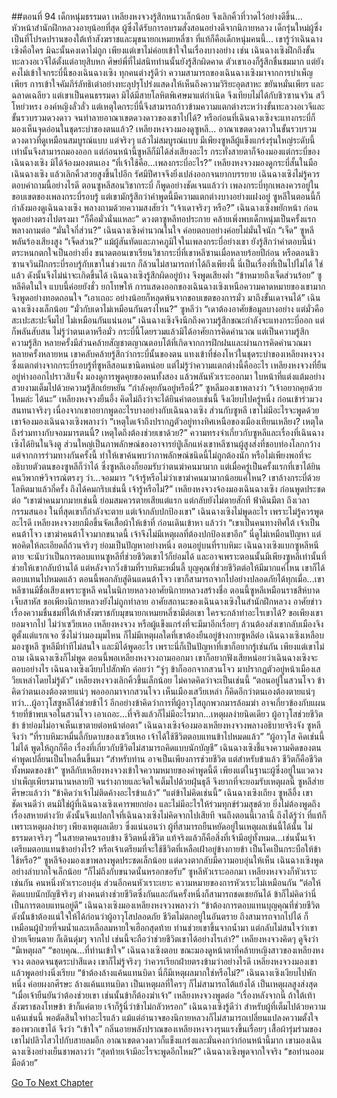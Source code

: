 ##ตอนที่ 94 เด็กหนุ่มธรรมดา
เหลียงหงจวงรู้สึกหนาวเล็กน้อย จึงเลิกคิ้วที่วาดไว้อย่างดีขึ้น...
หัวหน้าสำนักฝึกหลวงอายุน้อยที่สุด
ผู้ซึ่งได้รับการอบรมสั่งสอนอย่างดีจากนิกายหลวง เด็กรุ่นใหม่ผู้ซึ่งเป็นที่โปรดปรานของใต้เท้าสังฆราชและมุขนายกเหมยหลี่ซา ที่แท้ก็คือเด็กหนุ่มคนนี้...
เขารู้ว่าเฉินฉางเซิงคือใคร
มิฉะนั้นคงเดาไม่ถูก เพียงแต่เขาไม่ค่อยเข้าใจในเรื่องบางอย่าง เช่น เฉินฉางเซิงฝึกถึงขั้นทะลวงอเวจีได้ตั้งแต่อายุสิบหก ศิษย์พี่ที่ไม่สนิทท่านนั้นยังรู้สึกผิดคาด ตัวเขาเองก็รู้สึกชื่นชมมาก แต่ยังคงไม่เข้าใจกระบี่นี้ของเฉินฉางเซิง
ทุกคนต่างรู้ดีว่า ความสามารถของเฉินฉางเซิงมาจากการบำเพ็ญเพียร การเข้าใจคัมภีร์ลัทธิเต๋าอย่างทะลุปรุโปร่งแสดงให้เห็นถึงความวิริยะอุตสาหะ ขยันหมั่นเพียร และฉลาดเฉลียว แต่เขาเป็นคนธรรมดา มิได้มีสายโลหิตพิเศษมาแต่กำเนิด จึงเทียบไม่ได้กับชิวซานจวิน สวีโหย่วหรง องค์หญิงลั่วลั่ว แต่เหตุใดกระบี่นี้จึงสามารถก้าวข้ามความแตกต่างระหว่างขั้นทะลวงอเวจีและขั้นรวบรวมดวงดาว จนทำลายอาณาเขตดวงดาวของเขาไปได้?
หรือก่อนที่เฉินฉางเซิงจะแทงกระบี่ก็มองเห็นจุดอ่อนในชุดระบำของตนแล้ว? เหลียงหงจวงมองดูซูหลี...
อาณาเขตดวงดาวในขั้นรวบรวมดวงดาวที่ดูเหมือนสมบูรณ์แบบ แต่จริงๆ แล้วไม่สมบูรณ์แบบ
มีเพียงซูหลีผู้แข็งแกร่งรุ่นใหญ่ระดับนี้เท่านั้นจึงสามารถมองออก แต่ก่อนหน้านี้ซูหลีก็มิได้ส่งเสียงอะไร กระทั่งสายตาก็จ้องมองแต่กระบี่ของเฉินฉางเซิง มิได้จ้องมองตนเอง
“ที่เจ้าใช้คือ...เพลงกระบี่อะไร?”
เหลียงหงจวงมองดูกระบี่สั้นในมือเฉินฉางเซิง แล้วเลิกคิ้วสวยสูงขึ้นไปอีก รัศมีปีศาจจึงยิ่งเปล่งออกจนยากบรรยาย
เฉินฉางเซิงไม่รู้ควรตอบคำถามนี้อย่างไรดี ตอนซูหลีสอนวิชากระบี่ ก็พูดอย่างชัดเจนแล้วว่า เพลงกระบี่ทุกเพลงควรอยู่ในขอบเขตของเพลงกระบี่รอบรู้ แต่เขามักรู้สึกว่าคำพูดนี้มีความแตกต่างบางอย่างแฝงอยู่ ซูหลีในตอนนี้ก็กำลังมองดูเฉินฉางเซิง พลางถามด้วยความสงสัยว่า “เจ้าเดาจริงๆ หรือ?”
เฉินฉางเซิงพยักหน้า ก่อนพูดอย่างตรงไปตรงมา “ก็คือมั่วนั่นแหละ”
ดวงตาซูหลีทอประกาย คล้ายเพิ่งพบเด็กหนุ่มเป็นครั้งแรก พลางถามต่อ “มั่นใจกี่ส่วน?”
เฉินฉางเซิงคำนวณในใจ ค่อยตอบอย่างค่อยไม่มั่นใจนัก “เจ็ด”
ซูหลีพลันร้องเสียงสูง “เจ็ดส่วน?”
แม้ผู้สันทัดและภาคภูมิใจในเพลงกระบี่อย่างเขา ยังรู้สึกว่าคำตอบนี้น่าตระหนกตกใจเป็นอย่างยิ่ง ขนาดตอนเขาเรียนวิชากระบี่ที่เขาหลีซานเมื่อหลายร้อยปีก่อน หรือตอนชิวซานจวินฝึกกระบี่รอบรู้กับเขาในช่วงแรก ก็ล้วนไม่สามารถทำได้ถึงเพียงนี้ นี่เป็นเรื่องที่เป็นไปไม่ได้
ใช่แล้ว ดังนั้นจึงไม่น่าจะเกิดขึ้นได้
เฉินฉางเซิงรู้สึกผิดอยู่บ้าง จึงพูดเสียงต่ำ “ข้าหมายถึงเจ็ดส่วนร้อย”
ซูหลีคิดในใจ แบบนี้ค่อยยังชั่ว ยกโทษให้ การแสดงออกของเฉินฉางเซิงเหนือความคาดหมายของเขามาก จึงพูดอย่างทอดถอนใจ “เอาเถอะ อย่างน้อยก็หลุดพ้นจากขอบเขตของการมั่ว มาถึงขั้นเดาจนได้”
เฉินฉางเซิงงงเล็กน้อย “มั่วกับเดาไม่เหมือนกันตรงไหน?”
ซูหลีว่า “เดาต้องอาศัยข้อมูลบางอย่าง แต่มั่วคือสะเปะสะปะจิ้มไป ไม่เหมือนกันแน่นอน”
เฉินฉางเซิงจึงนึกถึงความรู้สึกขณะกำลังจะแทงกระบี่ออก แต่ก็พลันสับสน ไม่รู้ว่าตนเดาหรือมั่ว
กระบี่นี้โดยรวมแล้วมิได้อาศัยการคิดคำนวณ แต่เป็นความรู้สึก
ความรู้สึก หลายครั้งมีส่วนคล้ายสัญชาตญาณตอบโต้ที่เกิดจากการฝึกฝนและผ่านการคิดคำนวณมาหลายครั้งหลายหน เขาคลับคล้ายรู้สึกว่ากระบี่นั้นของตน แทงเข้าที่ช่องโหว่ในชุดระบำของเหลียงหงจวง ซึ่งแตกต่างจากกระบี่รอบรู้ที่ซูหลีสอนเขานิดหน่อย แต่ไม่รู้ว่าความแตกต่างนี้คืออะไร
เหลียงหงจวงที่ยืนอยู่ห่างออกไปราวสิบจั้ง มองดูการพูดคุยของคนทั้งสอง แล้วพลันหัวเราะออกมา ใบหน้าที่แต่งแต้มอย่างสวยงามเต็มไปด้วยความรู้สึกเย้ยหยัน “กำลังคุยกันอยู่หรือนี่?”
ซูหลีมองเขาพลางว่า “เจ้าอยากคุยด้วยไหมล่ะ ได้นะ”
เหลียงหงจวงยืนอึ้ง คิดไม่ถึงว่าจะได้ยินคำตอบเช่นนี้ จึงเงียบไปครู่หนึ่ง ก่อนเข้าร่วมวงสนทนาจริงๆ เนื่องจากเขาอยากพูดอะไรบางอย่างกับเฉินฉางเซิง ส่วนกับซูหลี เขาไม่มีอะไรจะพูดด้วย
เขาจ้องมองเฉินฉางเซิงพลางว่า “เหตุใดเจ้าถึงปรากฏตัวอยู่ทางทิศเหนือของเมืองเทียนเหลียง? เหตุใดถึงร่วมทางกับจอมมารตนนี้? เหตุใดถึงต้องช่วยเขาด้วย?”
ความทรงจำเกี่ยวกับซูหลีและเรื่องที่เฉินฉางเซิงได้ยินในจิงตู ส่วนใหญ่เป็นภาพลักษณ์ของอาจารย์ปู่เล็กแห่งเขาหลีซานผู้สูงส่งที่ชอบท่องโลกกว้าง แต่จากการร่วมทางกันครั้งนี้ ทำให้เขาค้นพบว่าภาพลักษณ์ชนิดนี้ไม่ถูกต้องนัก หรือไม่เพียงพอที่จะอธิบายตัวตนของซูหลีก็ว่าได้ ซึ่งซูหลีเองก็ยอมรับว่าตนฆ่าคนมามาก แต่เมื่อครู่เป็นครั้งแรกที่เขาได้ยินคนวิพากษ์วิจารณ์ตรงๆ ว่า...จอมมาร
“เจ้ารู้หรือไม่ว่าเขาฆ่าคนมามากน้อยแค่ไหน? เขาล้างกระบี่ด้วยโลหิตมาแล้วกี่ครั้ง ถึงได้คมกริบเช่นนี้ เจ้ารู้หรือไม่?” เหลียงหงจวงจ้องมองเฉินฉางเซิง ก่อนพูดประชดต่อ “เขาฆ่าคนมากมายเช่นนี้ ย่อมสมควรตายเสียแต่แรก แต่กลับยังไม่ตายสักที ฟ้าดินมีตา ถึงเวลากรรมสนอง ในที่สุดเขาก็กำลังจะตาย แต่เจ้ากลับปกป้องเขา”
เฉินฉางเซิงไม่พูดอะไร เพราะไม่รู้ควรพูดอะไรดี
เหลียงหงจวงยกมือขึ้นจัดเสื้อผ้าให้เข้าที่ ก่อนเดินเข้าหา แล้วว่า “เขาเป็นคนทางทิศใต้ เจ้าเป็นคนต้าโจว เขาฆ่าคนต้าโจวมากขนาดนี้ เจ้าจึงไม่มีเหตุผลที่ต้องปกป้องเขาอีก”
นี่ดูไม่เหมือนปัญหา แต่พอคิดให้ละเอียดถี่ถ้วนจริงๆ ย่อมเป็นปัญหาอย่างหนึ่ง
ตอนอยู่บนที่ราบหิมะ เฉินฉางเซิงแบกซูหลีหนีตาย จะนับว่าเป็นการตอบแทนซูหลีที่ช่วยชีวิตเขาไว้ก็ย่อมได้ และอาจเพราะตอนนั้นมีเพียงซูหลีเท่านั้นที่ช่วยให้เขากลับบ้านได้ แต่หลังจากวิ่งข้ามที่ราบหิมะหมื่นลี้ บุญคุณที่ช่วยชีวิตต่อให้มีมากแค่ไหน เขาก็ได้ตอบแทนไปหมดแล้ว ตอนนี้พอกลับสู่ดินแดนต้าโจว เขาก็สามารถจากไปอย่างปลอดภัยได้ทุกเมื่อ...เขาหลีซานมีชื่อเสียงเพราะซูหลี
คนในนิกายหลวงอาศัยนิกายหลวงสร้างชื่อ ตอนนี้ซูหลีเหมือนราชสีห์บาดเจ็บสาหัส ขอเพียงนิกายหลวงยังไม่ถูกทำลาย อาศัยสถานะของเฉินฉางเซิงในสำนักฝึกหลวง อาศัยข่าวเรื่องความชื่นชมที่ใต้เท้าสังฆราชกับมุขนายกเหมยหลี่ซามีต่อเขา ใครจะกล้าทำอะไรเขาได้? ขอเพียงเขายอมจากไป ไม่ว่าเซวียเหอ เหลียงหงจวง หรือผู้แข็งแกร่งที่จะมีมาอีกเรื่อยๆ ล้วนต้องส่งเขากลับเมืองจิงตูตั้งแต่แรกเจอ ซึ่งไม่ว่ามองมุมไหน ก็ไม่มีเหตุผลใดที่เขาต้องยืนอยู่ข้างกายซูหลีต่อ
เฉินฉางเซิงเหลือบมองซูหลี
ซูหลีมีท่าทีไม่สนใจ และมิได้พูดอะไร เพราะนี่ก็เป็นปัญหาที่เขาก็อยากรู้เช่นกัน เพียงแต่เขาไม่ถาม เฉินฉางเซิงก็ไม่พูด
ตอนนี้พอเหลียงหงจวงถามออกมา เขาก็อยากฟังเสียหน่อยว่าเฉินฉางเซิงจะตอบอย่างไร
เฉินฉางเซิงเงียบไปสักพัก ค่อยว่า “จู่ๆ ข้าก็ออกจากสวนโจว มาปรากฏตัวอยู่หน้าเมืองเสวียเหล่าโดยไม่รู้ตัว”
เหลียงหงจวงเลิกคิ้วขึ้นเล็กน้อย ไม่คาดคิดว่าจะเป็นเช่นนี้
“ตอนอยู่ในสวนโจว ข้าคิดว่าตนเองต้องตายแน่ๆ พอออกมาจากสวนโจว เห็นเมืองเสวียเหล่า ก็คิดอีกว่าตนเองต้องตายแน่ๆ ทว่า...ผู้อาวุโสซูหลีได้ช่วยข้าไว้ อีกอย่างข้าคิดว่าการที่ผู้อาวุโสถูกพวกมารล้อมฆ่า อาจเกี่ยวข้องกับแผนร้ายที่ข้าพบเจอในสวนโจว เอาเถอะ...ที่จริงแล้วก็ไม่มีอะไรมาก...เหตุผลง่ายนิดเดียว ผู้อาวุโสช่วยชีวิตข้า ข้าย่อมไม่อาจเห็นเขาตายต่อหน้าต่อตา” เฉินฉางเซิงจ้องมองเหลียงหงจวงพลางอธิบายจริงจัง
ซูหลีจึงว่า “ที่ราบหิมะหมื่นลี้กับดาบของเซวียเหอ เจ้าได้ใช้ชีวิตตอบแทนข้าไปหมดแล้ว”
“ผู้อาวุโส คิดเช่นนี้ไม่ได้ พูดให้ถูกก็คือ เรื่องที่เกี่ยวกับชีวิตไม่สามารถคิดแบบนักบัญชี” เฉินฉางเซิงชี้แจงความคิดของตน คำพูดเปลี่ยนเป็นไหลลื่นขึ้นมา “สำหรับท่าน อาจเป็นเพียงการช่วยชีวิต แต่สำหรับข้าแล้ว ชีวิตก็คือชีวิตทั้งหมดของข้า”
ซูหลีกับเหลียงหงจวงเข้าใจความหมายของคำพูดนี้ดี เพียงแต่ในฐานะผู้ซึ่งอยู่ในแวดวงบำเพ็ญเพียรมานานหลายปี จนร่างกายและจิตใจเต็มไปด้วยฝุ่นธุลี จึงยากที่จะยอมรับเหตุผลนี้
ซูหลีส่ายศีรษะแล้วว่า “ข้าคิดว่าเจ้าไม่ติดค้างอะไรข้าแล้ว”
“แต่ข้าไม่คิดเช่นนี้” เฉินฉางเซิงเถียง
ซูหลีอึ้ง เขาชัดเจนดีว่า ตนมิใช่ผู้ที่เฉินฉางเซิงเคารพยกย่อง และไม่มีอะไรให้ร่วมทุกข์ร่วมสุขด้วย ยิ่งไม่ต้องพูดถึงเรื่องสหายต่างวัย ดังนั้นจึงแปลกใจที่เฉินฉางเซิงไม่คิดจากไปเสียที จนถึงตอนนี้เวลานี้ ถึงได้รู้ว่า ที่แท้ก็เพราะเหตุผลง่ายๆ เพียงเหตุผลเดียว ซึ่งแน่นอนว่า ผู้ที่สามารถยืนหยัดอยู่ในเหตุผลเช่นนี้ได้นั้น ไม่ธรรมดาจริงๆ
“ในสายตาคนรอบข้าง ชีวิตหนึ่งชีวิต แท้จริงแล้วก็คือสิ่งที่เจ้ามีอยู่ทั้งหมด...เช่นนั้นเจ้าเตรียมตอบแทนข้าอย่างไร? หรือเจ้าเตรียมที่จะใช้ชีวิตที่เหลือเฝ้าอยู่ข้างกายข้า เป็นโคเป็นกระบือให้ข้าใช้หรือ?”
ซูหลีจ้องมองเขาพลางพูดประชดเล็กน้อย แต่ดวงตากลับมีความอบอุ่นให้เห็น
เฉินฉางเซิงพูดอย่างลำบากใจเล็กน้อย “ก็ไม่ถึงกับขนาดนั้นหรอกขอรับ”
ซูหลีหัวเราะออกมา เหลียงหงจวงก็หัวเราะเช่นกัน คนหนึ่งหัวเราะอบอุ่น ส่วนอีกคนหัวเราะเยาะ ความหมายของการหัวเราะไม่เหมือนกัน
“ต่อให้คิดแบบนักบัญชีจริงๆ ต่างคนต่างช่วยชีวิตซึ่งกันและกันครั้งหนึ่งก็สามารถชดเชยกันได้ ข้าก็ไม่คิดว่านี่เป็นการตอบแทนอยู่ดี”
เฉินฉางเซิงมองเหลียงหงจวงพลางว่า “ข้าต้องการตอบแทนบุญคุณที่ช่วยชีวิต ดังนั้นข้าต้องแน่ใจให้ได้ก่อนว่าผู้อาวุโสปลอดภัย ชีวิตไม่ตกอยู่ในอันตราย ถึงสามารถจากไปได้ ก็เหมือนผู้ป่วยที่จมน้ำและเหลือลมหายใจเฮือกสุดท้าย ท่านช่วยเขาขึ้นจากน้ำมา แต่กลับไม่สนใจว่าเขาป่วยเจียนตาย ก็เดินดุ่มๆ จากไป เช่นนี้จะถือว่าช่วยชีวิตเขาได้อย่างไรเล่า?”
เหลียงหงจวงคิดๆ ดูจึงว่า “มีเหตุผล”
“ขอบคุณ...ที่ท่านเข้าใจ” เฉินฉางเซิงตอบ
ขณะมองดูหน้าตาที่คล้ายหญิงสาวของเหลียงหงจวง ตลอดจนชุดระบำสีแดง เขาก็ไม่รู้จริงๆ ว่าควรเรียกฝ่ายตรงข้ามว่าอย่างไรดี
เหลียงหงจวงมองเขาแล้วพูดอย่างนิ่งเรียบ “ข้าต้องล้างแค้นแทนบิดา นี่ก็มีเหตุผลมากใช่หรือไม่?”
เฉินฉางเซิงเงียบไปพักหนึ่ง ค่อยผงกศีรษะ
ล้างแค้นแทนบิดา เป็นเหตุผลที่ใครๆ ก็ไม่สามารถโต้แย้งได้ เป็นเหตุผลสูงส่งสุด
“เมื่อเจ้ายืนยันว่าต้องช่วยเขา เช่นนั้นข้าก็ต้องฆ่าเจ้า”
เหลียงหงจวงพูดต่อ “เรื่องหลังจากนี้ ถ้าใต้เท้าสังฆราชลงโทษข้า ข้าก็แค่ตาย เจ้าก็รู้นี่ว่าข้าไม่กลัวหรอก”
เฉินฉางเซิงรู้ดีว่า สำหรับผู้ที่เต็มไปด้วยความแค้นเช่นนี้ พอตัดสินใจทำอะไรแล้ว แม้แต่อำนาจของนิกายหลวงก็ไม่สามารถเปลี่ยนแปลงความตั้งใจของพวกเขาได้ จึงว่า “เข้าใจ”
กลิ่นอายพลังปราณของเหลียงหงจวงรุนแรงขึ้นเรื่อยๆ เสื้อผ้ารุ่มร่ามของเขาไม่ปลิวไสวไปกับสายลมอีก อาณาเขตดวงดาวก็แข็งแกร่งและมั่นคงกว่าก่อนหน้านี้มาก
เขามองเฉินฉางเซิงอย่างเย็นชาพลางว่า “สุดท้ายเจ้ามีอะไรจะพูดอีกไหม?”
เฉินฉางเซิงพูดจากใจจริง “ขอท่านออมมือด้วย”


[Go To Next Chapter]( ./381.md)